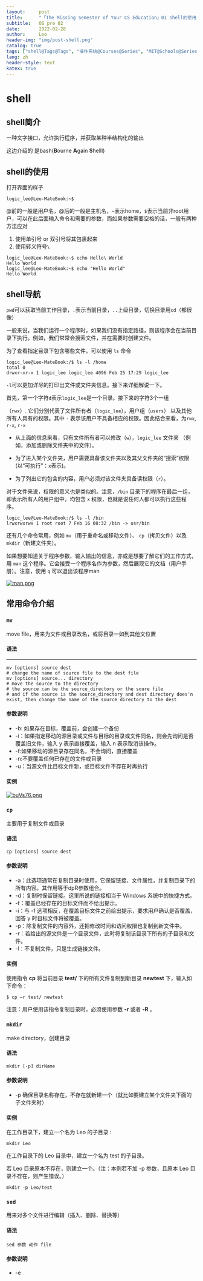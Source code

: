 ```yaml
---
layout:     post
title:      "「The Missing Semester of Your CS Education」01 shell的使用"
subtitle:   OS pre 02
date:       2022-02-28
author:     Leo
header-img: "img/post-shell.png"
catalog: true
tags: ["shell@Tags@Tags", "操作系统@Courses@Series", "MIT@Schools@Series"]
lang: zh
header-style: text
katex: true
---
```


# shell

## shell简介

一种文字接口，允许执行程序，并获取某种半结构化的输出

这边介绍的 是bash(**B**ourne **A**gain **S**helll)

## shell的使用

打开界面的样子

```shell
logic_lee@Leo-MateBook:~$
```

@前的一般是用户名，@后的一般是主机名，`~`表示home，`$`表示当前非root用户，可以在此后面输入命令和需要的参数，而如果参数需要空格的话，一般有两种方法应对

1. 使用单引号 or 双引号将其包裹起来
2. 使用转义符号`\`

```shell
logic_lee@Leo-MateBook:~$ echo Hello\ World
Hello World
logic_lee@Leo-MateBook:~$ echo "Hello World"
Hello World
```

## shell导航

`pwd`可以获取当前工作目录，`.`表示当前目录，`..`上级目录，切换目录用`cd`（都很像）

一般来说，当我们运行一个程序时，如果我们没有指定路径，则该程序会在当前目录下执行。例如，我们常常会搜索文件，并在需要时创建文件。

为了查看指定目录下包含哪些文件，可以使用 `ls` 命令

```shell
logic_lee@Leo-MateBook:/$ ls -l /home
total 0
drwxr-xr-x 1 logic_lee logic_lee 4096 Feb 25 17:29 logic_lee
```

`-l`可以更加详尽的打印出文件或文件夹信息。接下来详细解说一下。

首先，第一个字符`d`表示`logic_lee`是一个目录。接下来的字符3个一组

（`rwx`）. 它们分别代表了文件所有者（`logic_lee`），用户组（`users`） 以及其他所有人具有的权限。其中 `-` 表示该用户不具备相应的权限。因此结合来看，为`rwx`, `r-x`, `r-x`

* 从上面的信息来看，只有文件所有者可以修改（`w`），`logic_lee` 文件夹 （例如，添加或删除文件夹中的文件）。

* 为了进入某个文件夹，用户需要具备该文件夹以及其父文件夹的“搜索”权限(以“可执行”：`x`表示)。

* 为了列出它的包含的内容，用户必须对该文件夹具备读权限（`r`）。

对于文件来说，权限的意义也是类似的。注意，`/bin` 目录下的程序在最后一组，即表示所有人的用户组中，均包含 `x` 权限，也就是说任何人都可以执行这些程序。

```shell
logic_lee@Leo-MateBook:/$ ls -l /bin
lrwxrwxrwx 1 root root 7 Feb 16 08:32 /bin -> usr/bin
```

还有几个命令常用，例如 `mv`（用于重命名或移动文件）、 `cp`（拷贝文件）以及 `mkdir`（新建文件夹）。

如果想要知道关于程序参数、输入输出的信息，亦或是想要了解它们的工作方式，用 `man` 这个程序。它会接受一个程序名作为参数，然后展现它的文档（用户手册）。注意，使用 `q` 可以退出该程序man

[![man.png](https://s4.ax1x.com/2022/02/27/bncxeJ.png)](https://imgtu.com/i/bncxeJ)

## 常用命令介绍

### `mv`

move file，用来为文件或目录改名，或将目录一如到其他文位置

#### 语法

---

```shell
mv [options] source dest
# change the name of source file to the dest file
mv [options] source... directory
# move the source to the directory
# the source can be the source_directory or the soure file
# and if the source is the source_directory and dest directory does'n exist, then change the name of the source directory to the dest
```

#### 参数说明

* -b: 如果存在目标，覆盖前，会创建一个备份
* -i：如果指定移动的源目录或文件与目标的目录或文件同名，则会先询问是否覆盖旧文件，输入 y 表示直接覆盖，输入 n 表示取消该操作。
* -f:如果移动的源目录存在同名，不会询问，直接覆盖
* -n:不要覆盖任何已存在的文件或目录
* -u：当源文件比目标文件新，或目标文件不存在时再执行

#### 实例

[![buVs76.png](https://s4.ax1x.com/2022/02/28/buVs76.png)](https://imgtu.com/i/buVs76)

### `cp`

主要用于复制文件或目录

#### 语法

```shell
cp [options] source dest
```

#### 参数说明

- -a：此选项通常在复制目录时使用，它保留链接、文件属性，并复制目录下的所有内容。其作用等于dpR参数组合。
- -d：复制时保留链接。这里所说的链接相当于 Windows 系统中的快捷方式。
- -f：覆盖已经存在的目标文件而不给出提示。
- -i：与 -f 选项相反，在覆盖目标文件之前给出提示，要求用户确认是否覆盖，回答 y 时目标文件将被覆盖。
- -p：除复制文件的内容外，还把修改时间和访问权限也复制到新文件中。
- -r：若给出的源文件是一个目录文件，此时将复制该目录下所有的子目录和文件。
- -l：不复制文件，只是生成链接文件。

#### 实例

使用指令 **cp** 将当前目录 **test/** 下的所有文件复制到新目录 **newtest** 下，输入如下命令：

```shell
$ cp –r test/ newtest          
```

注意：用户使用该指令复制目录时，必须使用参数 **-r** 或者 **-R** 。

### `mkdir`

make directory，创建目录

#### 语法

```shell
mkdir [-p] dirName
```

#### 参数说明

* -p 确保目录名称存在，不存在就新建一个（就比如要建立某个文件夹下面的子文件夹时）

#### 实例

在工作目录下，建立一个名为 Leo 的子目录 :

```shell
mkdir Leo
```

在工作目录下的 Leo 目录中，建立一个名为 test 的子目录。

若 Leo 目录原本不存在，则建立一个。（注：本例若不加 -p 参数，且原本 Leo 目录不存在，则产生错误。）

```shell
mkdir -p Leo/test
```

### `sed`

用来对多个文件进行编辑（插入、删除、替换等）

#### 语法

```shell
sed 参数 动作 file
```

#### 参数说明

- -e<script>或--expression=<script> 以选项中指定的script来处理输入的文本文件。
- -f<script文件>或--file=<script文件> 以选项中指定的script文件来处理输入的文本文件。
- -h或--help 显示帮助。
- -n或--quiet或--silent 仅显示script处理后的结果。
- -i 直接修改源文件
- -V或--version 显示版本信息。

(-e+动作命令也可以用" " 或 ' '来省略-e, 单双引号的区别在于含义的替换，在后面会说)

#### 动作说明

- a ：新增， a 的后面可以接字串，而这些字串会在新的一行出现(目前的下一行)
- c ：取代， c 的后面可以接字串，这些字串可以取代 n1,n2 之间的行！
- d ：删除，因为是删除啊，所以 d 后面通常不接任何东东；
- i ：插入， i 的后面可以接字串，而这些字串会在新的一行出现(目前的上一行)；
- p ：打印，亦即将某个选择的数据印出。通常 p 会与参数 sed -n 一起运行
- s ：取代，可以直接进行取代的工作哩！通常这个 s 的动作可以搭配正规表示法！例如 's/old/new/g' 

其中不同的内容之间分隔符，不同内容比如就是a后面的字符串，s中的新旧字符串等，一般是/, !, :, |等

#### 实例

##### 以行为单位新增/删除

删除 `d`, 新增 `i`, `a`

```shell
#delete lines
sed 'n1,n2d'file
# n1: the begin of the line
# n2: the end of the line
# and the '$' means the last line of the file

# if only one line needed to be delete, then
sed 'nd'file

# Add a new line after the specified one
sed '2a new line' file

# Add a new line ahead of a line
sed '2i new line' file

# if want to add more the one line, use \ to seperate and > to continue in a new line
 sed '4a run \
> what' file

```

##### 以行为单的替换/显示

替换`c`, 显示`p`

```shell
# it's allowed that the total lines of the new line don't need to match the old one
sed '2,5c sin(sin(x)) \
> cos(sin(x))' file

# p to display
sed '3,5p' file
```

##### 数据搜索并替换、删除

删除`d`, 替换`s`

两个都可以用正则表达式搜哦，用`/`或者`;` `|`等隔开

##### 直接修改文件内容

加一个`-i`即可



## 程序间创建连接

在 shell 中，程序有两个主要的“流”：它们的输入流和输出流。 当程序尝试读取信息时，它们会从输入流中进行读取，当程序打印信息时，它们会将信息输出到输出流中。 通常，一个程序的输入输出流都是您的终端。也就是，您的键盘作为输入，显示器作为输出。 **但是，也可以重定向这些流。**

最简单的重定向是 `< file` 和 `> file`。这两个命令可以将程序的输入输出流分别重定向到文件：

```shell
logic_lee@Leo-MateBook:~$ echo hello > hello.txt
logic_lee@Leo-MateBook:~$ ls
hello.txt
logic_lee@Leo-MateBook:~$ cat hello.txt
hello
logic_lee@Leo-MateBook:~$ cat < hello.txt > world.txt
logic_lee@Leo-MateBook:~$ ls
hello.txt  world.txt
logic_lee@Leo-MateBook:~$ cat world.txt
hello
```

# 一个工具介绍

对于大多数的类 Unix 系统，有一类用户是非常特殊的，那就是：根用户（root user）。从上面的结果也可以看出来，根用户几乎不受任何限制，他可以创建、读取、更新和删除系统中的任何文件。通常不会用根用户登录系统，因为这样可能会因为某些错误的操作而破坏系统。 取而代之的是，会在需要的时候使用 `sudo` 命令。它的作用是可以 su（super user 或 root 的简写）的身份执行一些操作。 当遇到拒绝访问（permission denied）的错误时，通常是因为此时必须是根用户才能操作。然而，从安全的角度出发，需要再次确认是真的要执行此操作。

有一件事情是作为根用户才能做的，那就是向 `sysfs` 文件写入内容。系统被挂载在 `/sys` 下，`sysfs` 文件则暴露了一些内核（kernel）参数。 因此，不需要借助任何专用的工具，就可以轻松地在运行期间配置系统内核。

**注意 Windows 和 macOS 没有这个文件**

·

# 课后习题

---

没做最后一题5555，懒了

前面的题就无脑按着所说的做就好了，就注意下第5题用要用`>>`追加，用`>`会覆盖

说一下第9题，应该用`grep`命令，其可以在文件中找到所输入的字符串的那一行并输出, 如果没有写明文件名或者用`-`则就在标准输入找。所以利用`|`将`semester`的输出当作`grep`的输入就好了,再将输入定向到txt里面就好了。

```shell
./semester | grep last-modified >~/last-modified.txt
```

